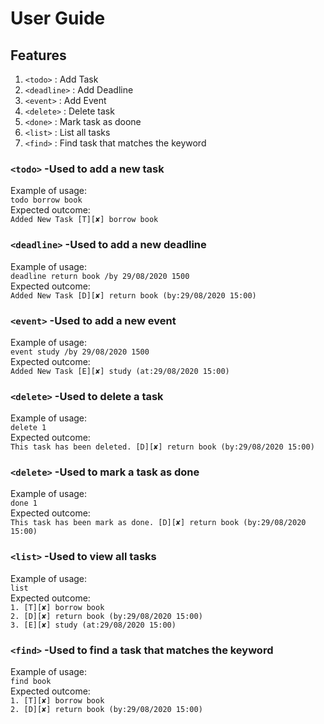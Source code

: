 # User Guide

## Features 

1. `<todo>`       : Add Task
1. `<deadline>` : Add Deadline
1. `<event>`    : Add Event
1. `<delete>`   : Delete task
1. `<done>`     : Mark task as doone
1. `<list>`     : List all tasks
1. `<find>`     : Find task that matches the keyword

### `<todo>` -Used to add a new task

Example of usage:  
`todo borrow book`   
Expected outcome:  
`Added New Task [T][✘] borrow book`

### `<deadline>` -Used to add a new deadline

Example of usage:    
`deadline return book /by 29/08/2020 1500`   
Expected outcome:  
`Added New Task [D][✘] return book (by:29/08/2020 15:00)`

### `<event>` -Used to add a new event

Example of usage:  
`event study /by 29/08/2020 1500`   
Expected outcome:  
`Added New Task [E][✘] study (at:29/08/2020 15:00)`

### `<delete>` -Used to delete a task

Example of usage:    
`delete 1`   
Expected outcome:  
`This task has been deleted. [D][✘] return book (by:29/08/2020 15:00)`

### `<delete>` -Used to mark a task as done

Example of usage:    
`done 1`   
Expected outcome:  
`This task has been mark as done. [D][✘] return book (by:29/08/2020 15:00)`

### `<list>` -Used to view all tasks

Example of usage:    
`list`   
Expected outcome:  
`1. [T][✘] borrow book`  
`2. [D][✘] return book (by:29/08/2020 15:00)`  
`3. [E][✘] study (at:29/08/2020 15:00)`  

### `<find>` -Used to find a task that matches the keyword

Example of usage:    
`find book`   
Expected outcome:  
`1. [T][✘] borrow book`  
`2. [D][✘] return book (by:29/08/2020 15:00)`